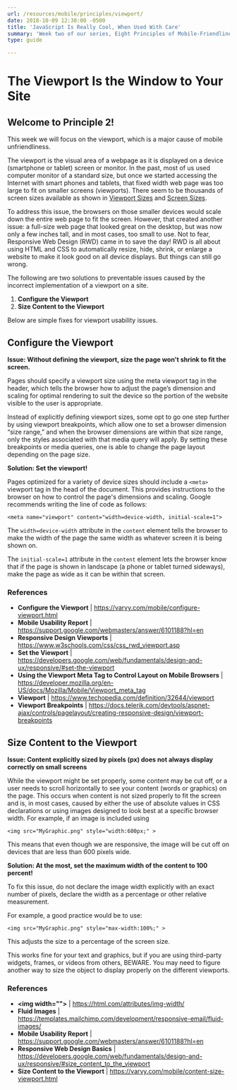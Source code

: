 ```yaml
---
url: /resources/mobile/principles/viewport/
date: 2018-10-09 12:30:00 -0500
title: 'JavaScript Is Really Cool, When Used With Care'
summary: 'Week two of our series, Eight Principles of Mobile-Friendliness, covers the benefits of setting your viewport.'
type: guide

---
```


# The Viewport Is the Window to Your Site

## Welcome to Principle 2!

This week we will focus on the viewport, which is a major cause of mobile unfriendliness. 

The viewport is the visual area of a webpage as it is displayed on a device (smartphone or tablet) screen or monitor. In the past, most of us used computer monitor of a standard size, but once we started accessing the Internet with smart phones and tablets, that fixed width web page was too large to fit on smaller screens (viewports). There seem to be thousands of screen sizes available as shown in [Viewport Sizes](http://viewportsizes.com/) and [Screen Sizes](http://www.screensiz.es/). 

To address this issue, the browsers on those smaller devices would scale down the entire web page to fit the screen. However, that created another issue: a full-size web page that looked great on the desktop, but was now only a few inches tall, and in most cases, too small to use. Not to fear, Responsive Web Design (RWD) came in to save the day! RWD is all about using HTML and CSS to automatically resize, hide, shrink, or enlarge a website to make it look good on all device displays. But things can still go wrong. 

The following are two solutions to preventable issues caused by the incorrect implementation of a viewport on a site. 

1. **Configure the Viewport** 
2. **Size Content to the Viewport** 

Below are simple fixes for viewport usability issues. 

## Configure the Viewport 

**Issue: Without defining the viewport, size the page won't shrink to fit the screen.**  

Pages should specify a viewport size using the meta viewport tag in the header, which tells the browser how to adjust the page’s dimension and scaling for optimal rendering to suit the device so the portion of the website visible to the user is appropriate. 

Instead of explicitly defining viewport sizes, some opt to go one step further by using viewport breakpoints, which allow one to set a browser dimension “size range,” and when the browser dimensions are within that size range, only the styles associated with that media query will apply. By setting these breakpoints or media queries, one is able to change the page layout depending on the page size. 

**Solution: Set the viewport!** 

Pages optimized for a variety of device sizes should include a `<meta>` viewport tag in the head of the document. This provides instructions to the browser on how to control the page's dimensions and scaling. Google recommends writing the line of code as follows: 

`<meta name="viewport" content="width=device-width, initial-scale=1">`

The `width=device-width` attribute in the `content` element tells the browser to make the width of the page the same width as whatever screen it is being shown on. 

The `initial-scale=1` attribute in the `content` element lets the browser know that if the page is shown in landscape (a phone or tablet turned sideways), make the page as wide as it can be within that screen. 

### References 

- **Configure the Viewport** | https://varvy.com/mobile/configure-viewport.html
- **Mobile Usability Report** | https://support.google.com/webmasters/answer/6101188?hl=en
- **Responsive Design Viewports** | https://www.w3schools.com/css/css_rwd_viewport.asp
- **Set the Viewport** | https://developers.google.com/web/fundamentals/design-and-ux/responsive/#set-the-viewport
- **Using the Viewport Meta Tag to Control Layout on Mobile Browsers** | https://developer.mozilla.org/en-US/docs/Mozilla/Mobile/Viewport_meta_tag
- **Viewport** | https://www.techopedia.com/definition/32644/viewport
- **Viewport Breakpoints** | https://docs.telerik.com/devtools/aspnet-ajax/controls/pagelayout/creating-responsive-design/viewport-breakpoints 

## Size Content to the Viewport 

**Issue: Content explicitly sized by pixels (px) does not always display correctly on small screens** 

While the viewport might be set properly, some content may be cut off, or a user needs to scroll horizontally to see your content (words or graphics) on the page. This occurs when content is not sized properly to fit the screen and is, in most cases, caused by either the use of absolute values in CSS declarations or using images designed to look best at a specific browser width. For example, if an image is included using 

`<img src="MyGraphic.png" style="width:600px;" >`

This means that even though we are responsive, the image will be cut off on devices that are less than 600 pixels wide. 

**Solution: At the most, set the maximum width of the content to 100 percent!** 

To fix this issue, do not declare the image width explicitly with an exact number of pixels, declare the width as a percentage or other relative measurement. 

For example, a good practice would be to use: 

`<img src="MyGraphic.png" style="max-width:100%;" >`

This adjusts the size to a percentage of the screen size. 

This works fine for your text and graphics, but if you are using third-party widgets, frames, or videos from others, BEWARE. You may need to figure another way to size the object to display properly on the different viewports. 

### References 

- **&lt;img width=&quot;&quot;&gt;** | https://html.com/attributes/img-width/
- **Fluid Images** | https://templates.mailchimp.com/development/responsive-email/fluid-images/
- **Mobile Usability Report** | https://support.google.com/webmasters/answer/6101188?hl=en
- **Responsive Web Design Basics** | https://developers.google.com/web/fundamentals/design-and-ux/responsive/#size_content_to_the_viewport
- **Size Content to the Viewport** | https://varvy.com/mobile/content-size-viewport.html 
